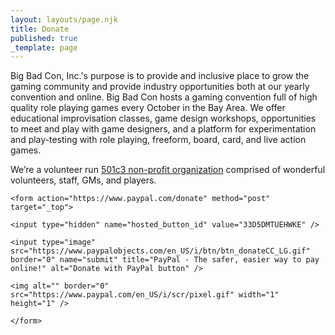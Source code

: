 ```yaml
---
layout: layouts/page.njk
title: Donate
published: true
_template: page
---
```


Big Bad Con, Inc.'s purpose is to provide and inclusive place to grow the gaming community and provide industry opportunities both at our yearly convention and online. Big Bad Con hosts a gaming convention full of high quality role playing games every October in the Bay Area. We offer educational improvisation classes, game design workshops, opportunities to meet and play with game designers, and a platform for experimentation and play-testing with role playing, freeform, board, card, and live action games.

We’re a volunteer run [501c3 non-profit organization](https://www.bigbadcon.com/non-profit) comprised of wonderful volunteers, staff, GMs, and players.

`<form action="https://www.paypal.com/donate" method="post" target="_top">`

`<input type="hidden" name="hosted_button_id" value="33D5DMTUEHWKE" />`

`<input type="image" src="https://www.paypalobjects.com/en_US/i/btn/btn_donateCC_LG.gif" border="0" name="submit" title="PayPal - The safer, easier way to pay online!" alt="Donate with PayPal button" />`

`<img alt="" border="0" src="https://www.paypal.com/en_US/i/scr/pixel.gif" width="1" height="1" />`

`</form>`
